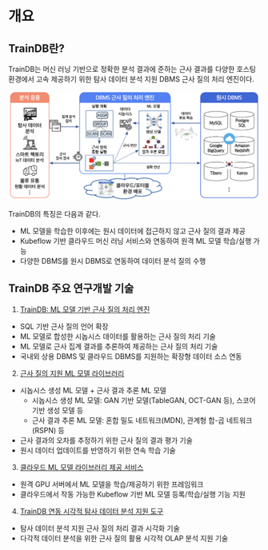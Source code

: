 # 개요

## TrainDB란?

TrainDB는 머신 러닝 기반으로 정확한 분석 결과에 준하는 근사 결과를 다양한 호스팅 환경에서 고속 제공하기 위한 탐사 데이터 분석 지원 DBMS 근사 질의 처리 엔진이다.

![TrainDB 개념도](images/concept.png)

TrainDB의 특징은 다음과 같다.

- ML 모델을 학습한 이후에는 원시 데이터에 접근하지 않고 근사 질의 결과 제공
- Kubeflow 기반 클라우드 머신 러닝 서비스와 연동하여 원격 ML 모델 학습/실행 가능
- 다양한 DBMS를 원시 DBMS로 연동하여 데이터 분석 질의 수행

## TrainDB 주요 연구개발 기술

1. [TrainDB: ML 모델 기반 근사 질의 처리 엔진](https://github.com/traindb-project/traindb)
  - SQL 기반 근사 질의 언어 확장
  - ML 모델로 합성한 시놉시스 데이터를 활용하는 근사 질의 처리 기술
  - ML 모델로 근사 집계 결과를 추론하여 제공하는 근사 질의 처리 기술
  - 국내외 상용 DBMS 및 클라우드 DBMS를 지원하는 확장형 데이터 소스 연동
2. [근사 질의 지원 ML 모델 라이브러리](https://github.com/traindb-project/traindb-model)
  - 시놉시스 생성 ML 모델 + 근사 결과 추론 ML 모델
    - 시놉시스 생성 ML 모델: GAN 기반 모델(TableGAN, OCT-GAN 등), 스코어 기반 생성 모델 등
    - 근사 결과 추론 ML 모델: 혼합 밀도 네트워크(MDN), 관계형 합-곱 네트워크(RSPN) 등
  - 근사 결과의 오차를 추정하기 위한 근사 질의 결과 평가 기술
  - 원시 데이터 업데이트를 반영하기 위한 연속 학습 기술
3. [클라우드 ML 모델 라이브러리 제공 서비스](https://github.com/traindb-project/traindb-ml)
  - 원격 GPU 서버에서 ML 모델을 학습/제공하기 위한 프레임워크
  - 클라우드에서 작동 가능한 Kubeflow 기반 ML 모델 등록/학습/실행 기능 지원
4. [TrainDB 연동 시각적 탐사 데이터 분석 지원 도구](https://github.com/traindb-project/aqp-tav)
  - 탐사 데이터 분석 지원 근사 질의 처리 결과 시각화 기술
  - 다각적 데이터 분석을 위한 근사 질의 활용 시각적 OLAP 분석 지원 기술
